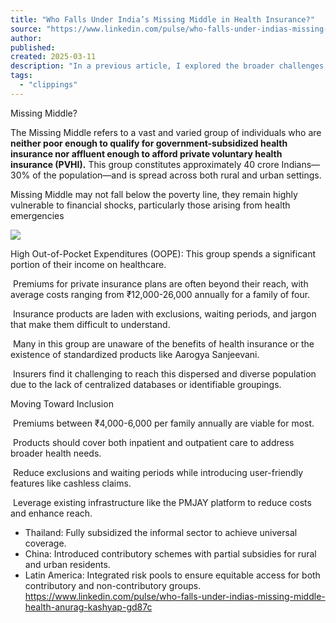 ```yaml
---
title: "Who Falls Under India’s Missing Middle in Health Insurance?"
source: "https://www.linkedin.com/pulse/who-falls-under-indias-missing-middle-health-anurag-kashyap-gd87c"
author:
published:
created: 2025-03-11
description: "In a previous article, I explored the broader challenges of health insurance in India and hinted at a deeper dive into the \"Missing Middle.\" Today, I am delivering on that promise by shedding light on this crucial segment of our population, which remains vulnerable despite its potential to access co"
tags:
  - "clippings"
---
```

Missing Middle?

The Missing Middle refers to a vast and varied group of individuals who are **neither poor enough to qualify for government-subsidized health insurance nor affluent enough to afford private voluntary health insurance (PVHI).** This group constitutes approximately 40 crore Indians—30% of the population—and is spread across both rural and urban settings.

Missing Middle may not fall below the poverty line, they remain highly vulnerable to financial shocks, particularly those arising from health emergencies

![](https://media.licdn.com/dms/image/v2/D5612AQEODbUQ5Jz3xw/article-inline_image-shrink_400_744/article-inline_image-shrink_400_744/0/1735147784493?e=2147483647&v=beta&t=ljv2JV6uA7_7Cf7tMWXRpkX6lORK4dzG7zSByIoUK_Q)

High Out-of-Pocket Expenditures (OOPE): This group spends a significant portion of their income on healthcare.

 Premiums for private insurance plans are often beyond their reach, with average costs ranging from ₹12,000-26,000 annually for a family of four.

 Insurance products are laden with exclusions, waiting periods, and jargon that make them difficult to understand.

 Many in this group are unaware of the benefits of health insurance or the existence of standardized products like Aarogya Sanjeevani.

 Insurers find it challenging to reach this dispersed and diverse population due to the lack of centralized databases or identifiable groupings.

Moving Toward Inclusion

 Premiums between ₹4,000-6,000 per family annually are viable for most.

 Products should cover both inpatient and outpatient care to address broader health needs.

 Reduce exclusions and waiting periods while introducing user-friendly features like cashless claims.

 Leverage existing infrastructure like the PMJAY platform to reduce costs and enhance reach.

- Thailand: Fully subsidized the informal sector to achieve universal coverage.
- China: Introduced contributory schemes with partial subsidies for rural and urban residents.
- Latin America: Integrated risk pools to ensure equitable access for both contributory and non-contributory groups. https://www.linkedin.com/pulse/who-falls-under-indias-missing-middle-health-anurag-kashyap-gd87c